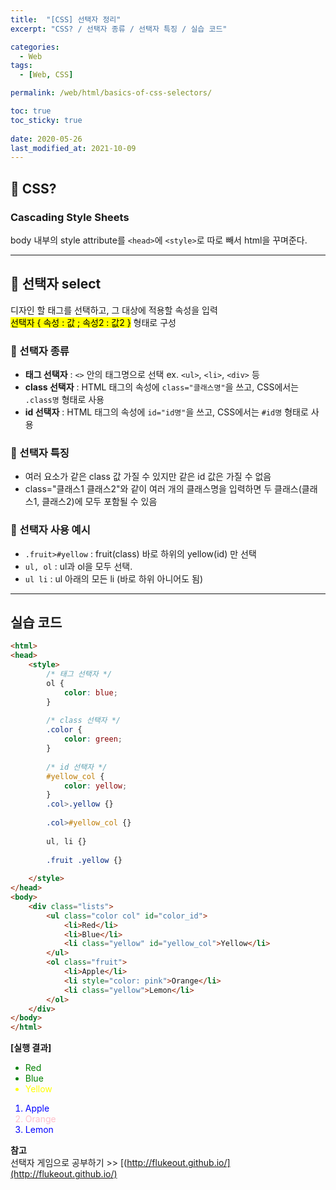 ```yaml
---
title:  "[CSS] 선택자 정리"
excerpt: "CSS? / 선택자 종류 / 선택자 특징 / 실습 코드"

categories:
  - Web
tags:
  - [Web, CSS]

permalink: /web/html/basics-of-css-selectors/

toc: true
toc_sticky: true
 
date: 2020-05-26
last_modified_at: 2021-10-09
---
```


## 🦥 CSS?

### Cascading Style Sheets

body 내부의 style attribute를 `<head>`에 `<style>`로 따로 빼서 html을 꾸며준다.

---

## 🦥 선택자 select

디자인 할 태그를 선택하고, 그 대상에 적용할 속성을 입력<br>
<mark>선택자 { 속성 : 값 ; 속성2 : 값2 }</mark> 형태로 구성

### 🌴 선택자 종류

- **태그 선택자** : `<>` 안의 태그명으로 선택 ex. `<ul>`, `<li>`, `<div>` 등
- **class 선택자** : HTML 태그의 속성에 `class="클래스명"`을 쓰고, CSS에서는 `.class명` 형태로 사용
- **id 선택자** : HTML 태그의 속성에 `id="id명"`을 쓰고, CSS에서는 `#id명` 형태로 사용

### 🌴 선택자 특징

- 여러 요소가 같은 class 값 가질 수 있지만 같은 id 값은 가질 수 없음
- class="클래스1 클래스2"와 같이 여러 개의 클래스명을 입력하면 두 클래스(클래스1, 클래스2)에 모두 포함될 수 있음

### 🌴 선택자 사용 예시

- `.fruit>#yellow` : fruit(class) 바로 하위의 yellow(id) 만 선택
- `ul, ol` : ul과 ol을 모두 선택.
- `ul li` : ul 아래의 모든 li (바로 하위 아니어도 됨)

---

## 실습 코드

```html
<html>
<head>
    <style>
        /* 태그 선택자 */
        ol {
            color: blue;
        }
        
        /* class 선택자 */
        .color {
            color: green;
        }
        
        /* id 선택자 */
        #yellow_col {
            color: yellow;
        }
        .col>.yellow {}
    
        .col>#yellow_col {}
    
        ul, li {}
        
        .fruit .yellow {}
        
    </style>
</head>
<body>
    <div class="lists">
        <ul class="color col" id="color_id">
            <li>Red</li>
            <li>Blue</li>
            <li class="yellow" id="yellow_col">Yellow</li>
        </ul>
        <ol class="fruit">
            <li>Apple</li>
            <li style="color: pink">Orange</li>
            <li class="yellow">Lemon</li>
        </ol>
    </div>
</body>
</html>
```

**[실행 결과]**

<html>
<head>
    <style>
        /* 태그 선택자 */
        ol {
            color: blue;
        }
        /* class 선택자 */
        .color {
            color: green;
        }
        /* id 선택자 */
        #yellow_col {
            color: yellow;
        }
        .col>.yellow {}
        .col>#yellow_col {}
        ul, li {}
        .fruit .yellow {}
    </style>
</head>
<body>
    <div class="lists">
        <ul class="color col" id="color_id">
            <li>Red</li>
            <li>Blue</li>
            <li class="yellow" id="yellow_col">Yellow</li>
        </ul>
        <ol class="fruit">
            <li>Apple</li>
            <li style="color: pink">Orange</li>
            <li class="yellow">Lemon</li>
        </ol>
    </div>
</body>
</html>


**참고**<br>
선택자 게임으로 공부하기 >> [(http://flukeout.github.io/](http://flukeout.github.io/)